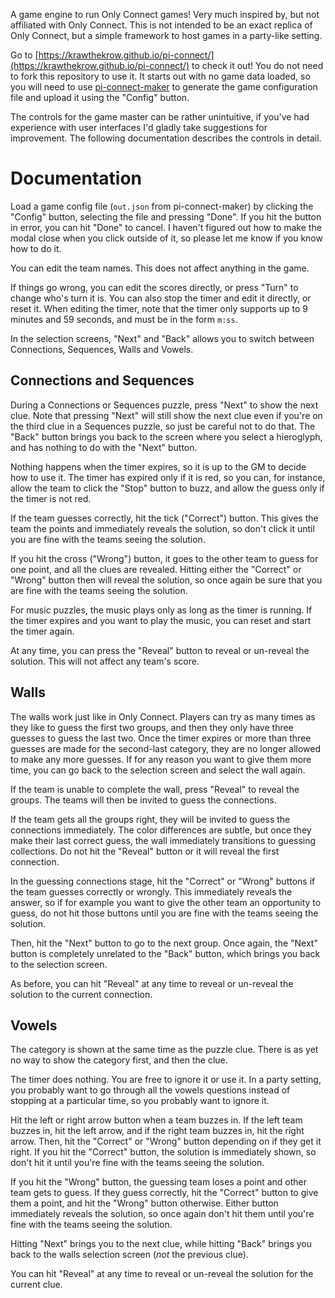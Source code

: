 A game engine to run Only Connect games! Very much inspired by, but not affiliated with Only Connect. This is not intended to be an exact replica of Only Connect, but a simple framework to host games in a party-like setting.

Go to [https://krawthekrow.github.io/pi-connect/](https://krawthekrow.github.io/pi-connect/) to check it out! You do not need to fork this repository to use it. It starts out with no game data loaded, so you will need to use [pi-connect-maker](https://github.com/krawthekrow/pi-connect-maker) to generate the game configuration file and upload it using the "Config" button.

The controls for the game master can be rather unintuitive, if you've had experience with user interfaces I'd gladly take suggestions for improvement. The following documentation describes the controls in detail.

Documentation
=============

Load a game config file (`out.json` from pi-connect-maker) by clicking the "Config" button, selecting the file and pressing "Done". If you hit the button in error, you can hit "Done" to cancel. I haven't figured out how to make the modal close when you click outside of it, so please let me know if you know how to do it.

You can edit the team names. This does not affect anything in the game.

If things go wrong, you can edit the scores directly, or press "Turn" to change who's turn it is. You can also stop the timer and edit it directly, or reset it. When editing the timer, note that the timer only supports up to 9 minutes and 59 seconds, and must be in the form `m:ss`.

In the selection screens, "Next" and "Back" allows you to switch between Connections, Sequences, Walls and Vowels.

Connections and Sequences
-------------------------

During a Connections or Sequences puzzle, press "Next" to show the next clue. Note that pressing "Next" will still show the next clue even if you're on the third clue in a Sequences puzzle, so just be careful not to do that. The "Back" button brings you back to the screen where you select a hieroglyph, and has nothing to do with the "Next" button.

Nothing happens when the timer expires, so it is up to the GM to decide how to use it. The timer has expired only if it is red, so you can, for instance, allow the team to click the "Stop" button to buzz, and allow the guess only if the timer is not red.

If the team guesses correctly, hit the tick ("Correct") button. This gives the team the points and immediately reveals the solution, so don't click it until you are fine with the teams seeing the solution.

If you hit the cross ("Wrong") button, it goes to the other team to guess for one point, and all the clues are revealed. Hitting either the "Correct" or "Wrong" button then will reveal the solution, so once again be sure that you are fine with the teams seeing the solution.

For music puzzles, the music plays only as long as the timer is running. If the timer expires and you want to play the music, you can reset and start the timer again.

At any time, you can press the "Reveal" button to reveal or un-reveal the solution. This will not affect any team's score.

Walls
-----

The walls work just like in Only Connect. Players can try as many times as they like to guess the first two groups, and then they only have three guesses to guess the last two. Once the timer expires or more than three guesses are made for the second-last category, they are no longer allowed to make any more guesses. If for any reason you want to give them more time, you can go back to the selection screen and select the wall again.

If the team is unable to complete the wall, press "Reveal" to reveal the groups. The teams will then be invited to guess the connections.

If the team gets all the groups right, they will be invited to guess the connections immediately. The color differences are subtle, but once they make their last correct guess, the wall immediately transitions to guessing collections. Do not hit the "Reveal" button or it will reveal the first connection.

In the guessing connections stage, hit the "Correct" or "Wrong" buttons if the team guesses correctly or wrongly. This immediately reveals the answer, so if for example you want to give the other team an opportunity to guess, do not hit those buttons until you are fine with the teams seeing the solution.

Then, hit the "Next" button to go to the next group. Once again, the "Next" button is completely unrelated to the "Back" button, which brings you back to the selection screen.

As before, you can hit "Reveal" at any time to reveal or un-reveal the solution to the current connection.

Vowels
------

The category is shown at the same time as the puzzle clue. There is as yet no way to show the category first, and then the clue.

The timer does nothing. You are free to ignore it or use it. In a party setting, you probably want to go through all the vowels questions instead of stopping at a particular time, so you probably want to ignore it.

Hit the left or right arrow button when a team buzzes in. If the left team buzzes in, hit the left arrow, and if the right team buzzes in, hit the right arrow. Then, hit the "Correct" or "Wrong" button depending on if they get it right. If you hit the "Correct" button, the solution is immediately shown, so don't hit it until you're fine with the teams seeing the solution.

If you hit the "Wrong" button, the guessing team loses a point and other team gets to guess. If they guess correctly, hit the "Correct" button to give them a point, and hit the "Wrong" button otherwise. Either button immediately reveals the solution, so once again don't hit them until you're fine with the teams seeing the solution.

Hitting "Next" brings you to the next clue, while hitting "Back" brings you back to the walls selection screen (_not_ the previous clue).

You can hit "Reveal" at any time to reveal or un-reveal the solution for the current clue.
